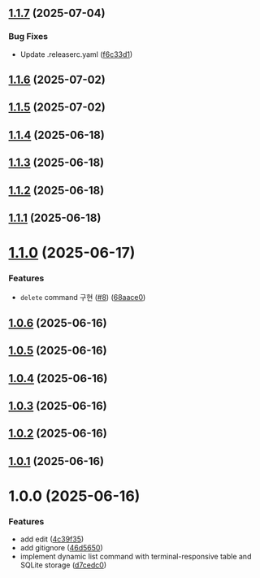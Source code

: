 ## [1.1.7](https://github.com/kiku99/morama/compare/v1.1.6...v1.1.7) (2025-07-04)


### Bug Fixes

* Update .releaserc.yaml ([f6c33d1](https://github.com/kiku99/morama/commit/f6c33d16d0bf08554dd13d98aa8a90c4239fdda7))

## [1.1.6](https://github.com/kiku99/morama/compare/v1.1.5...v1.1.6) (2025-07-02)

## [1.1.5](https://github.com/kiku99/morama/compare/v1.1.4...v1.1.5) (2025-07-02)

## [1.1.4](https://github.com/kiku99/morama/compare/v1.1.3...v1.1.4) (2025-06-18)

## [1.1.3](https://github.com/kiku99/morama/compare/v1.1.2...v1.1.3) (2025-06-18)

## [1.1.2](https://github.com/kiku99/morama/compare/v1.1.1...v1.1.2) (2025-06-18)

## [1.1.1](https://github.com/kiku99/morama/compare/v1.1.0...v1.1.1) (2025-06-18)

# [1.1.0](https://github.com/kiku99/morama/compare/v1.0.6...v1.1.0) (2025-06-17)


### Features

* `delete` command 구현 ([#8](https://github.com/kiku99/morama/issues/8)) ([68aace0](https://github.com/kiku99/morama/commit/68aace081722c7a511b4b7f9b1e5cf9c7d4d43be))

## [1.0.6](https://github.com/kiku99/morama/compare/v1.0.5...v1.0.6) (2025-06-16)

## [1.0.5](https://github.com/kiku99/morama/compare/v1.0.4...v1.0.5) (2025-06-16)

## [1.0.4](https://github.com/kiku99/morama/compare/v1.0.3...v1.0.4) (2025-06-16)

## [1.0.3](https://github.com/kiku99/morama/compare/v1.0.2...v1.0.3) (2025-06-16)

## [1.0.2](https://github.com/kiku99/morama/compare/v1.0.1...v1.0.2) (2025-06-16)

## [1.0.1](https://github.com/kiku99/morama/compare/v1.0.0...v1.0.1) (2025-06-16)

# 1.0.0 (2025-06-16)


### Features

* add edit ([4c39f35](https://github.com/kiku99/morama/commit/4c39f35d6ef823358df291b360e9df111c727027))
* add gitignore ([46d5650](https://github.com/kiku99/morama/commit/46d5650d045b01eb962a3c74115b3e256e6f6e30))
* implement dynamic list command with terminal-responsive table and SQLite storage ([d7cedc0](https://github.com/kiku99/morama/commit/d7cedc02bc2a70b76fcf43a83c10d08d7afec430))
